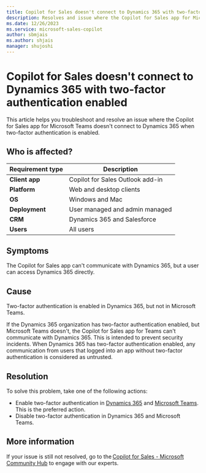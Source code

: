 ```yaml
---
title: Copilot for Sales doesn't connect to Dynamics 365 with two-factor authentication enabled
description: Resolves and issue where the Copilot for Sales app for Microsoft Teams doesn't connect to Dynamics 365 when two-factor authentication is enabled.
ms.date: 12/26/2023
ms.service: microsoft-sales-copilot
author: sbmjais
ms.author: shjais
manager: shujoshi
---
```

# Copilot for Sales doesn't connect to Dynamics 365 with two-factor authentication enabled

This article helps you troubleshoot and resolve an issue where the Copilot for Sales app for Microsoft Teams doesn't connect to Dynamics 365 when two-factor authentication is enabled.

## Who is affected?

| Requirement type |Description  |
|---------|---------|
|**Client app**     |  Copilot for Sales Outlook add-in        |
|**Platform**     | Web and desktop clients         |
|**OS**     | Windows and Mac         |
|**Deployment**     | User managed and admin managed       |
|**CRM**     | Dynamics 365 and Salesforce        |
|**Users**     | All users   |

## Symptoms

The Copilot for Sales app can't communicate with Dynamics 365, but a user can access Dynamics 365 directly.

## Cause

Two-factor authentication is enabled in Dynamics 365, but not in Microsoft Teams.

If the Dynamics 365 organization has two-factor authentication enabled, but Microsoft Teams doesn't, the Copilot for Sales app for Teams can't communicate with Dynamics 365. This is intended to prevent security incidents. When Dynamics 365 has two-factor authentication enabled, any communication from users that logged into an app without two-factor authentication is considered as untrusted.

## Resolution

To solve this problem, take one of the following actions:

- Enable two-factor authentication in [Dynamics 365](/azure/active-directory/conditional-access/concept-conditional-access-cloud-apps#microsoft-cloud-applications) and [Microsoft Teams](/microsoft-365/admin/security-and-compliance/set-up-multi-factor-authentication?view=o365-worldwide&preserve-view=true). This is the preferred action.
- Disable two-factor authentication in Dynamics 365 and Microsoft Teams.

## More information

If your issue is still not resolved, go to the [Copilot for Sales - Microsoft Community Hub](https://techcommunity.microsoft.com/t5/viva-sales/bd-p/VivaSales) to engage with our experts.
